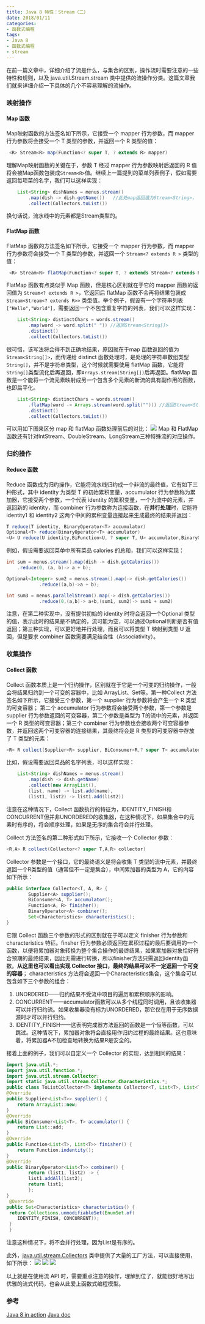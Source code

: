 ```yaml
---
title: Java 8 特性：Stream（二）
date: 2018/01/11
categories:
- 函数式编程
tags:
- Java 8
- 函数式编程
- stream
---
```


在前一篇文章中，详细介绍了流是什么，与集合的区别，操作流时需要注意的一些特性和规则，以及 java.util.Stream.stream 类中提供的流操作分类。这篇文章我们就来详细介绍一下具体的几个不容易理解的流操作。
### 映射操作
#### Map 函数
Map映射函数的方法签名如下所示，它接受一个 mapper 行为参数，而 mapper 行为参数将会接受一个 T 类型的参数，并返回一个 R 类型的值：
```java
 <R> Stream<R> map(Function<? super T, ? extends R> mapper)
```
理解Map映射函数的关键在于，参数 T 经过 mapper 行为参数映射后返回的 R 值将会被Map函数包装成`Stream<R>`值。继续上一篇提到的菜单列表例子，假如需要返回每项菜的名字，我们可以这样实现：
```java
    List<String> dishNames = menus.stream()
		.map(dish -> dish.getName())   //此处map返回值为Stream<String>， dish来源于Stream<Dish>
		.collect(Collectors.toList())
```
换句话说，流水线中的元素都是Stream类型的。

<!--more-->

#### FlatMap 函数
FlatMap 函数的方法签名如下所示，它接受一个 mapper 行为参数，而 mapper 行为参数将会接受一个 T 类型的参数，并返回一个 `Stream<? extends R >` 类型的值：
```java
 <R> Stream<R> flatMap(Function<? super T, ? extends Stream<? extends R>> mapper)
```
FlatMap 函数有点类似于 Map 函数，但是核心区别就在于它的 mapper 函数的返回值为 `Stream<? extends R >`，它返回后 flatMap 函数不会再将结果包装成`Stream<Stream<? extends R>>` 类型值。举个例子，假设有一个字符串列表`["Hello","World"]`，需要返回一个不包含重复字符的列表，我们可以这样实现：
```java
    List<String> distinctChars = words.stream()
		.map(word -> word.split(" ")) //返回Stream<String[]>
		.distinct()
		.collect(Collectors.toList())
```
很可惜，该写法将会得不到正确地结果，原因就在于map 函数返回的值为`Stream<String[]>`，而传递给 distinct 函数处理时，是处理的字符串数组类型`String[]`，并不是字符串类型，这个时候就需要使用 flatMap 函数，它能将`String[]`类型流化后再返回，即`Arrays.stream(String[])`后再返回。flatMap 函数是一个能将一个流元素映射成另一个包含多个元素的新流的具有副作用的函数，也即扁平化。
```java
    List<String> distinctChars = words.stream()
		.flatMap(word -> Arrays.stream(word.split(""))) //返回Stream<String>
		.distinct()
		.collect(Collectors.toList())
```
可以用如下图来区分 map 和 flatMap 函数处理前后的对比：
![](/images/2018-01/1515425733745.png)
Map 和 FlatMap函数还有针对IntStream、DoubleStream、LongStream三种特殊流的对应操作。
### 归约操作
#### Reduce 函数
Reduce 函数成为归约操作，它能将流水线归约成一个非流的最终值，它有如下三种形式，其中 identity 为类型 T 的初始累积变量，accumulator 行为参数称为累加器，它接受两个参数，一个代表 identity 的累积变量，一个为流中的元素，并返回新的 identity，而 combiner 行为参数称为连接函数，在**并行处理**时，它能将identity1 和 identity2 这两个中间的累积变量连接起来生成最终的结果并返回：
```java
T reduce(T identity, BinaryOperator<T> accumulator)
Optional<T> reduce(BinaryOperator<T> accumulator)
<U> U reduce(U identity,BiFunction<U, ? super T, U> accumulator,BinaryOperator<U> combiner)
```
例如，假设需要返回菜单中所有菜品 calories 的总和，我们可以这样实现：
```java
int sum = menus.stream().map(dish -> dish.getCalories())
	.reduce(0, (a, b)-> a + b);

Optional<Integer> sum2 = menus.stream().map(-> dish.getCalories())
			.reduce((a,b)->a + b);

int sum3 = menus.parallelStream().map(-> dish.getCalories())
			.reduce(0,(a,b)-> a+b,(sum1, sum2)-> sum1 + sum2)
```
注意，在第二种实现中，没有提供初始的 identity 时将会返回一个Optional 类型的值，表示此时的结果是不确定的，流可能为空，可以通过Optional判断是否有值返回；第三种实现，可以更好地并行处理，而且可以将类型 T 映射到类型 U 返回，但是要求 combiner 函数需要满足结合性（Associativity）。

### 收集操作
#### Collect 函数
Collect 函数本质上是一个归约操作，区别就在于它是一个可变的归约操作，一般会将结果归约到一个可变的容器中，比如 ArrayList、Set等。第一种Collect 方法签名如下所示，它接受三个参数，第一个 supplier 行为参数将会产生一个 R 类型的可变容器； 第二个 accumulator 行为参数将会接受两个参数，第一个参数是 supplier 行为参数返回的可变容器，第二个参数是类型为 T的流中的元素，并返回一个 R 类型的可变容器；第三个 combiner 行为参数也会接收两个可变容器参数，并返回这两个可变容器的连接结果，其最终将会是 R 类型的可变容器中存放了 T 类型的元素：
```java
<R> R collect(Supplier<R> supplier, BiConsumer<R,? super T> accumulator, BiConsumer<R,R> combiner)
```
比如，假设需要返回菜品的名字列表，可以这样实现：
```java
    List<String> dishNames = menus.stream()
        .map(dish -> dish.getName)
        .collect(new ArrayList(),
        (list, name) -> list.add(name),
        (list1, list2) -> list1.add(list2))
```
注意在这种情况下，Collect 函数执行的特征为，IDENTITY_FINISH和 CONCURRENT但并非UNORDERED的收集器，在这种情况下，如果集合中的元素时有序的，将会顺序处理，如果是无序的集合将会并行处理。

Collect 方法签名的第二种形式如下所示，它接收一个 Collector 参数：
```java
<R,A> R collect(Collector<? super T,A,R> collector)
```
Collector 参数是一个接口，它的最终语义是将会收集 T 类型的流中元素，并最终返回一个R类型的值（通常但不一定是集合），中间累加器的类型为 A，它的内容如下所示：
```java
public interface Collector<T, A, R> {
        Supplier<A> supplier();
        BiConsumer<A, T> accumulator();
        Function<A, R> finisher();
        BinaryOperator<A> combiner();
        Set<Characteristics> characteristics();
}
```
它跟 Collect 函数三个参数的形式的区别就在于可以定义 finisher 行为参数和characteristics 特征。finsher 行为参数必须返回在累积过程的最后要调用的一个函数，以便将累加器对象转换为整个集合操作的最终结果，如果累加器对象恰好符合预期的最终结果，因此无需进行转换，所以finisher方法只需返回identity函数。**从这里也可以看出实现 Collector 接口，最终的结果可以不一定返回一个可变的容器**； characteristics 方法将会返回一个Characteristics集合，这个集合可以包含如下三个参数的组合：
1. UNORDERED——归约结果不受流中项目的遍历和累积顺序的影响。
2. CONCURRENT——accumulator函数可以从多个线程同时调用，且该收集器可以并行归约流。如果收集器没有标为UNORDERED，那它仅在用于无序数据源时才可以并行归约。
3. IDENTITY_FINISH——这表明完成器方法返回的函数是一个恒等函数，可以跳过。这种情况下，累加器对象将会直接用作归约过程的最终结果。这也意味着，将累加器A不加检查地转换为结果R是安全的。

接着上面的例子，我们可以自定义一个 Collector 的实现，达到相同的结果：
```java
import java.util.*;
import java.util.function.*;
import java.util.stream.Collector;
import static java.util.stream.Collector.Characteristics.*;
public class ToListCollector<T> implements Collector<T, List<T>, List<T>> {
@Override
public Supplier<List<T>> supplier() {
    return ArrayList::new;
}
@Override
public BiConsumer<List<T>, T> accumulator() {
    return List::add;
}
@Override
public Function<List<T>, List<T>> finisher() {
    return Function.indentity();
}
@Override
public BinaryOperator<List<T>> combiner() {
        return (list1, list2) -> {
        list1.addAll(list2);
        return list1;
        }; 
}
 @Override
public Set<Characteristics> characteristics() {
 return Collections.unmodifiableSet(EnumSet.of(
    IDENTITY_FINISH, CONCURRENT));
 } 
 }

```
注意这种情况下，将不会并行处理，因为List是有序的。 

此外，[java.util.stream.Collectors](https://docs.oracle.com/javase/8/docs/api/java/util/stream/Collector.html) 类中提供了大量的工厂方法，可以直接使用，如下所示：
![](/images/2018-01/1515602622539.png)
![](/images/2018-01/1515602752348.png)
![](/images/2018-01/1515602778257.png)

以上就是在使用流 API 时，需要重点注意的操作，理解到位了，就能很好地写出优雅的流式代码，也会从此爱上函数式编程模型。

### 参考
[Java 8 in action]()
[Java doc](https://docs.oracle.com/javase/8/docs/api/java/util/stream/package-summary.html)